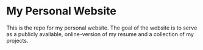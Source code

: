 # My Personal Website
This is the repo for my personal website. The goal of the website is to serve as a publicly available, online-version of my resume and a collection of my projects.